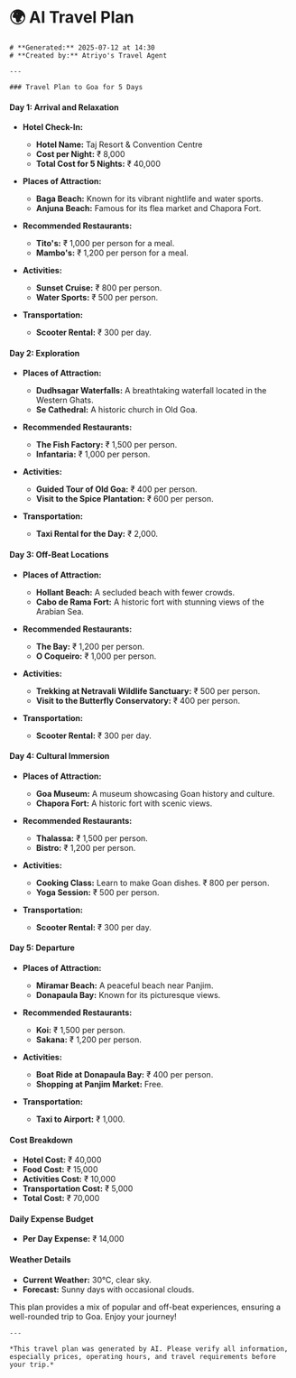 # 🌍 AI Travel Plan

    # **Generated:** 2025-07-12 at 14:30  
    # **Created by:** Atriyo's Travel Agent

    ---

    ### Travel Plan to Goa for 5 Days

#### **Day 1: Arrival and Relaxation**
- **Hotel Check-In:**  
  - **Hotel Name:** Taj Resort & Convention Centre  
  - **Cost per Night:** ₹ 8,000  
  - **Total Cost for 5 Nights:** ₹ 40,000  

- **Places of Attraction:**  
  - **Baga Beach:** Known for its vibrant nightlife and water sports.  
  - **Anjuna Beach:** Famous for its flea market and Chapora Fort.  

- **Recommended Restaurants:**  
  - **Tito's:** ₹ 1,000 per person for a meal.  
  - **Mambo's:** ₹ 1,200 per person for a meal.  

- **Activities:**  
  - **Sunset Cruise:** ₹ 800 per person.  
  - **Water Sports:** ₹ 500 per person.  

- **Transportation:**  
  - **Scooter Rental:** ₹ 300 per day.  

#### **Day 2: Exploration**
- **Places of Attraction:**  
  - **Dudhsagar Waterfalls:** A breathtaking waterfall located in the Western Ghats.  
  - **Se Cathedral:** A historic church in Old Goa.  

- **Recommended Restaurants:**  
  - **The Fish Factory:** ₹ 1,500 per person.  
  - **Infantaria:** ₹ 1,000 per person.  

- **Activities:**  
  - **Guided Tour of Old Goa:** ₹ 400 per person.  
  - **Visit to the Spice Plantation:** ₹ 600 per person.  

- **Transportation:**  
  - **Taxi Rental for the Day:** ₹ 2,000.  

#### **Day 3: Off-Beat Locations**
- **Places of Attraction:**  
  - **Hollant Beach:** A secluded beach with fewer crowds.  
  - **Cabo de Rama Fort:** A historic fort with stunning views of the Arabian Sea.  

- **Recommended Restaurants:**  
  - **The Bay:** ₹ 1,200 per person.  
  - **O Coqueiro:** ₹ 1,000 per person.  

- **Activities:**  
  - **Trekking at Netravali Wildlife Sanctuary:** ₹ 500 per person.  
  - **Visit to the Butterfly Conservatory:** ₹ 400 per person.  

- **Transportation:**  
  - **Scooter Rental:** ₹ 300 per day.  

#### **Day 4: Cultural Immersion**
- **Places of Attraction:**  
  - **Goa Museum:** A museum showcasing Goan history and culture.  
  - **Chapora Fort:** A historic fort with scenic views.  

- **Recommended Restaurants:**  
  - **Thalassa:** ₹ 1,500 per person.  
  - **Bistro:** ₹ 1,200 per person.  

- **Activities:**  
  - **Cooking Class:** Learn to make Goan dishes. ₹ 800 per person.  
  - **Yoga Session:** ₹ 500 per person.  

- **Transportation:**  
  - **Scooter Rental:** ₹ 300 per day.  

#### **Day 5: Departure**
- **Places of Attraction:**  
  - **Miramar Beach:** A peaceful beach near Panjim.  
  - **Donapaula Bay:** Known for its picturesque views.  

- **Recommended Restaurants:**  
  - **Koi:** ₹ 1,500 per person.  
  - **Sakana:** ₹ 1,200 per person.  

- **Activities:**  
  - **Boat Ride at Donapaula Bay:** ₹ 400 per person.  
  - **Shopping at Panjim Market:** Free.  

- **Transportation:**  
  - **Taxi to Airport:** ₹ 1,000.  

#### **Cost Breakdown**
- **Hotel Cost:** ₹ 40,000  
- **Food Cost:** ₹ 15,000  
- **Activities Cost:** ₹ 10,000  
- **Transportation Cost:** ₹ 5,000  
- **Total Cost:** ₹ 70,000  

#### **Daily Expense Budget**
- **Per Day Expense:** ₹ 14,000  

#### **Weather Details**
- **Current Weather:** 30°C, clear sky.  
- **Forecast:** Sunny days with occasional clouds.  

This plan provides a mix of popular and off-beat experiences, ensuring a well-rounded trip to Goa. Enjoy your journey!

    ---

    *This travel plan was generated by AI. Please verify all information, especially prices, operating hours, and travel requirements before your trip.*
    